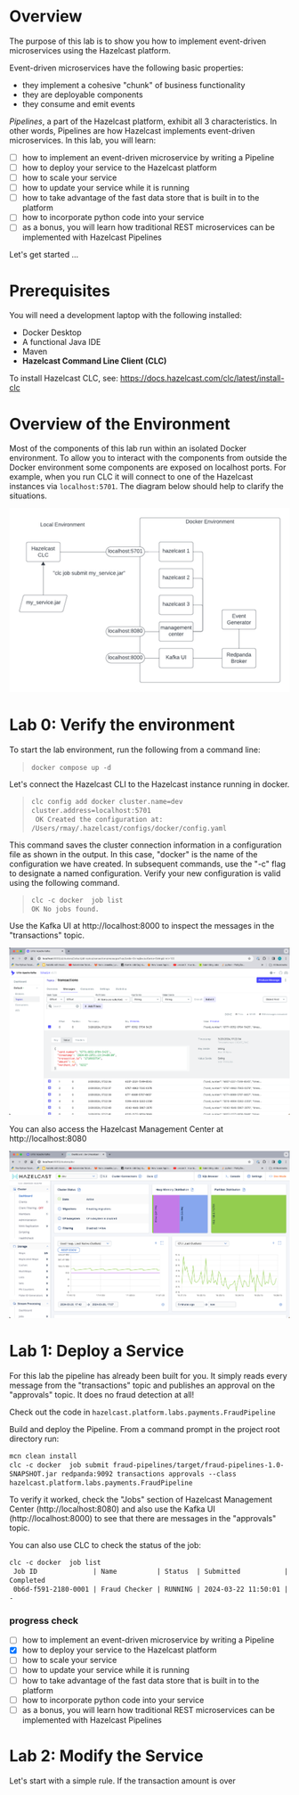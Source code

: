 # Overview 

The purpose of this lab is to show you how to implement event-driven microservices using the Hazelcast platform.

Event-driven microservices have the following basic properties:
- they implement a cohesive "chunk" of business functionality 
- they are deployable components
- they consume and emit events 

_Pipelines_, a part of the Hazelcast platform, exhibit all 3 characteristics. In other words, Pipelines are 
how Hazelcast implements event-driven microservices.  In this lab, you will learn:
- [ ] how to implement an event-driven microservice by writing a Pipeline 
- [ ] how to deploy your service to the Hazelcast platform
- [ ] how to scale your service 
- [ ] how to update your service while it is running 
- [ ] how to take advantage of the fast data store that is built in to the platform
- [ ] how to incorporate python code into your service 
- [ ] as a bonus, you will learn how traditional REST microservices can be implemented with Hazelcast Pipelines

Let's get started ...

# Prerequisites 

You will need a development laptop with the following installed:
- Docker Desktop
- A functional Java IDE
- Maven
- __Hazelcast Command Line Client (CLC)__

To install Hazelcast CLC, see: https://docs.hazelcast.com/clc/latest/install-clc

# Overview of the Environment

Most of the components of this lab run within an isolated Docker environment. To allow 
you to interact with the components from outside the Docker environment some 
components are exposed on localhost ports.  For example, when you run CLC it will 
connect to one of the Hazelcast instances via `localhost:5701`.  The diagram below 
should help to clarify the situations.

![lab environment](resources/lab_env.png)

# Lab 0: Verify the environment

To start the lab environment, run the following from a command line:  
> `docker compose up -d`

Let's connect the Hazelcast CLI to the Hazelcast instance running in docker.

> ```
> clc config add docker cluster.name=dev cluster.address=localhost:5701
>  OK Created the configuration at: /Users/rmay/.hazelcast/configs/docker/config.yaml
> ```

This command saves the cluster connection information in a configuration file as shown 
in the output.  In this case, "docker" is the name of the configuration we have 
created.  In subsequent commands, use the "-c" flag to designate a named configuration.
Verify your new configuration is valid using the following command.

> ```
> clc -c docker  job list
> OK No jobs found.
> ```

Use the Kafka UI at  http://localhost:8000 to inspect the messages in the "transactions"
topic.

![Kafka UI](resources/kafkaui.png)

You can also access the Hazelcast Management Center at http://localhost:8080 

![Management Center](resources/mc.png)

# Lab 1: Deploy a Service 

For this lab the pipeline has already been built for you.  It simply reads every 
message from the "transactions" topic and publishes an approval on the "approvals" 
topic.  It does no fraud detection at all!


Check out the code in `hazelcast.platform.labs.payments.FraudPipeline` 

Build and deploy the Pipeline. From a command prompt in the project root directory run:
```shell
mcn clean install
clc -c docker  job submit fraud-pipelines/target/fraud-pipelines-1.0-SNAPSHOT.jar redpanda:9092 transactions approvals --class hazelcast.platform.labs.payments.FraudPipeline
```

To verify it worked, check the "Jobs" section of Hazelcast Management Center (http://localhost:8080) 
and also use the Kafka UI (http://localhost:8000) to see that there are messages in the "approvals" topic.

You can also use CLC to check the status of the job:
```shell
clc -c docker  job list
 Job ID              | Name          | Status  | Submitted           | Completed
 0b6d-f591-2180-0001 | Fraud Checker | RUNNING | 2024-03-22 11:50:01 | -
```

### progress check
- [ ] how to implement an event-driven microservice by writing a Pipeline
- [x] how to deploy your service to the Hazelcast platform
- [ ] how to scale your service
- [ ] how to update your service while it is running
- [ ] how to take advantage of the fast data store that is built in to the platform
- [ ] how to incorporate python code into your service
- [ ] as a bonus, you will learn how traditional REST microservices can be implemented with Hazelcast Pipelines

# Lab 2: Modify the Service

Let's start with a simple rule.  If the transaction amount is over 








